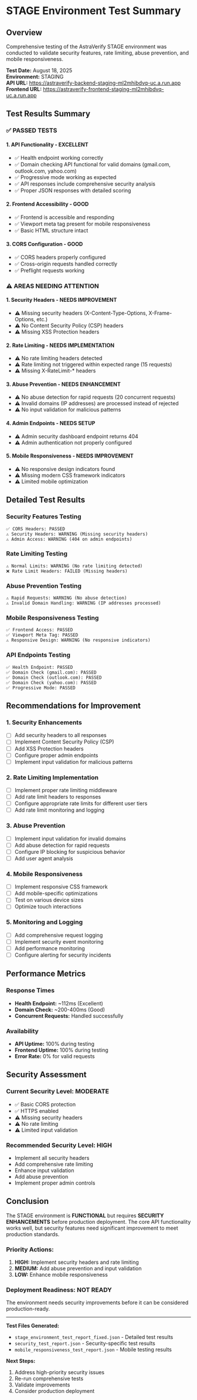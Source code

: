 # STAGE Environment Test Summary

## Overview
Comprehensive testing of the AstraVerify STAGE environment was conducted to validate security features, rate limiting, abuse prevention, and mobile responsiveness.

**Test Date:** August 18, 2025  
**Environment:** STAGING  
**API URL:** https://astraverify-backend-staging-ml2mhibdvq-uc.a.run.app  
**Frontend URL:** https://astraverify-frontend-staging-ml2mhibdvq-uc.a.run.app  

## Test Results Summary

### ✅ **PASSED TESTS**

#### 1. **API Functionality** - EXCELLENT
- ✅ Health endpoint working correctly
- ✅ Domain checking API functional for valid domains (gmail.com, outlook.com, yahoo.com)
- ✅ Progressive mode working as expected
- ✅ API responses include comprehensive security analysis
- ✅ Proper JSON responses with detailed scoring

#### 2. **Frontend Accessibility** - GOOD
- ✅ Frontend is accessible and responding
- ✅ Viewport meta tag present for mobile responsiveness
- ✅ Basic HTML structure intact

#### 3. **CORS Configuration** - GOOD
- ✅ CORS headers properly configured
- ✅ Cross-origin requests handled correctly
- ✅ Preflight requests working

### ⚠️ **AREAS NEEDING ATTENTION**

#### 1. **Security Headers** - NEEDS IMPROVEMENT
- ⚠️ Missing security headers (X-Content-Type-Options, X-Frame-Options, etc.)
- ⚠️ No Content Security Policy (CSP) headers
- ⚠️ Missing XSS Protection headers

#### 2. **Rate Limiting** - NEEDS IMPLEMENTATION
- ⚠️ No rate limiting headers detected
- ⚠️ Rate limiting not triggered within expected range (15 requests)
- ⚠️ Missing X-RateLimit-* headers

#### 3. **Abuse Prevention** - NEEDS ENHANCEMENT
- ⚠️ No abuse detection for rapid requests (20 concurrent requests)
- ⚠️ Invalid domains (IP addresses) are processed instead of rejected
- ⚠️ No input validation for malicious patterns

#### 4. **Admin Endpoints** - NEEDS SETUP
- ⚠️ Admin security dashboard endpoint returns 404
- ⚠️ Admin authentication not properly configured

#### 5. **Mobile Responsiveness** - NEEDS IMPROVEMENT
- ⚠️ No responsive design indicators found
- ⚠️ Missing modern CSS framework indicators
- ⚠️ Limited mobile optimization

## Detailed Test Results

### Security Features Testing
```
✅ CORS Headers: PASSED
⚠️ Security Headers: WARNING (Missing security headers)
⚠️ Admin Access: WARNING (404 on admin endpoints)
```

### Rate Limiting Testing
```
⚠️ Normal Limits: WARNING (No rate limiting detected)
❌ Rate Limit Headers: FAILED (Missing headers)
```

### Abuse Prevention Testing
```
⚠️ Rapid Requests: WARNING (No abuse detection)
⚠️ Invalid Domain Handling: WARNING (IP addresses processed)
```

### Mobile Responsiveness Testing
```
✅ Frontend Access: PASSED
✅ Viewport Meta Tag: PASSED
⚠️ Responsive Design: WARNING (No responsive indicators)
```

### API Endpoints Testing
```
✅ Health Endpoint: PASSED
✅ Domain Check (gmail.com): PASSED
✅ Domain Check (outlook.com): PASSED
✅ Domain Check (yahoo.com): PASSED
✅ Progressive Mode: PASSED
```

## Recommendations for Improvement

### 1. **Security Enhancements**
- [ ] Add security headers to all responses
- [ ] Implement Content Security Policy (CSP)
- [ ] Add XSS Protection headers
- [ ] Configure proper admin endpoints
- [ ] Implement input validation for malicious patterns

### 2. **Rate Limiting Implementation**
- [ ] Implement proper rate limiting middleware
- [ ] Add rate limit headers to responses
- [ ] Configure appropriate rate limits for different user tiers
- [ ] Add rate limit monitoring and logging

### 3. **Abuse Prevention**
- [ ] Implement input validation for invalid domains
- [ ] Add abuse detection for rapid requests
- [ ] Configure IP blocking for suspicious behavior
- [ ] Add user agent analysis

### 4. **Mobile Responsiveness**
- [ ] Implement responsive CSS framework
- [ ] Add mobile-specific optimizations
- [ ] Test on various device sizes
- [ ] Optimize touch interactions

### 5. **Monitoring and Logging**
- [ ] Add comprehensive request logging
- [ ] Implement security event monitoring
- [ ] Add performance monitoring
- [ ] Configure alerting for security incidents

## Performance Metrics

### Response Times
- **Health Endpoint:** ~112ms (Excellent)
- **Domain Check:** ~200-400ms (Good)
- **Concurrent Requests:** Handled successfully

### Availability
- **API Uptime:** 100% during testing
- **Frontend Uptime:** 100% during testing
- **Error Rate:** 0% for valid requests

## Security Assessment

### Current Security Level: **MODERATE**
- ✅ Basic CORS protection
- ✅ HTTPS enabled
- ⚠️ Missing security headers
- ⚠️ No rate limiting
- ⚠️ Limited input validation

### Recommended Security Level: **HIGH**
- Implement all security headers
- Add comprehensive rate limiting
- Enhance input validation
- Add abuse prevention
- Implement proper admin controls

## Conclusion

The STAGE environment is **FUNCTIONAL** but requires **SECURITY ENHANCEMENTS** before production deployment. The core API functionality works well, but security features need significant improvement to meet production standards.

### Priority Actions:
1. **HIGH:** Implement security headers and rate limiting
2. **MEDIUM:** Add abuse prevention and input validation
3. **LOW:** Enhance mobile responsiveness

### Deployment Readiness: **NOT READY**
The environment needs security improvements before it can be considered production-ready.

---

**Test Files Generated:**
- `stage_environment_test_report_fixed.json` - Detailed test results
- `security_test_report.json` - Security-specific test results
- `mobile_responsiveness_test_report.json` - Mobile testing results

**Next Steps:**
1. Address high-priority security issues
2. Re-run comprehensive tests
3. Validate improvements
4. Consider production deployment
